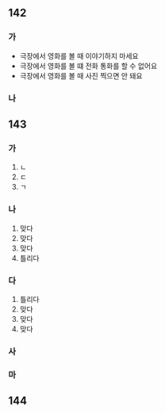 ## 142
### 가
* 극장에서 영화를 볼 때 이야기하지 마세요
* 극장에서 영화를 볼 떄 전화 통화를 할 수 없어요
* 극장에서 영화를 볼 때 사진 찍으면 안 돼요
### 나
## 143
### 가
1. ㄴ
2. ㄷ
3. ㄱ
### 나
1. 맞다
2. 맞다
3. 맞다
4. 틀리다
### 다
1. 틀리다
2. 맞다
3. 맞다
4. 맞다
### 사
### 마
## 144